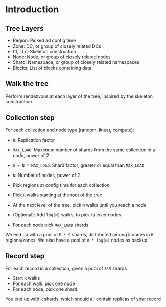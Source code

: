 # Introduction

## Tree Layers

- Region: Picked ad config time
- Zone: DC, or group of closely related DCs
- L1,...Ln: Skeleton construction
- Node: Node, or group of closely related nodes
- Shard: Namespace, or group of closely related namespaces
- Blocks: List of blocks containing data


## Walk the tree

Perform rendezvous at each layer of the tree, inspired by the 
skeleton construction

## Collection step

For each collection and node type (random, linear, compute):

- `R`: Replication factor
- `MAX_LOAD`: Maximum number of shards from the same
    collection in a node, power of 2
- `S = N * MAX_LOAD`: Shard factor, greater or equal than `MAX_LOAD`
- `N`: Number of nodes, power of 2


- Pick regions at config time for each collection
- Pick `R` walks starting at the root of the tree
- At the next level of the tree, pick `N` walks
until you reach a node
- (Optional): Add `log(N)` walks, to pick failover nodes
- For each node pick `MAX_LOAD` shards

We end up with a pool of `R * S` shards, distributed among `N` nodes
in `R` regions/zones. We also have a pool of `R * log(N)` nodes as
backup.

## Record step

For each record in a collection, given a pool of `R*S` shards

- Start `R` walks
- For each walk, pick one node
- For each node, pick one shard

You end up with `R` shards, which should all contain 
replicas of your record

## 
